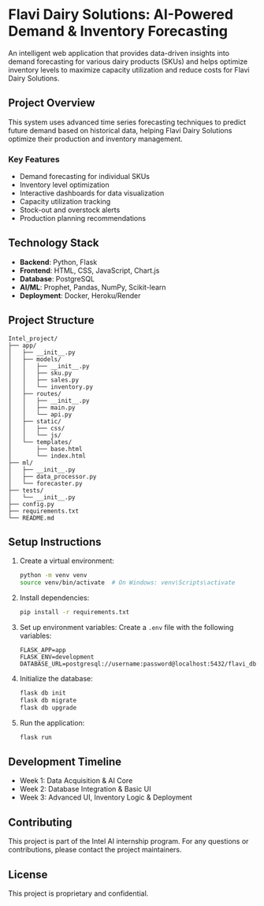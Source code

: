 # Flavi Dairy Solutions: AI-Powered Demand & Inventory Forecasting

An intelligent web application that provides data-driven insights into demand forecasting for various dairy products (SKUs) and helps optimize inventory levels to maximize capacity utilization and reduce costs for Flavi Dairy Solutions.

## Project Overview

This system uses advanced time series forecasting techniques to predict future demand based on historical data, helping Flavi Dairy Solutions optimize their production and inventory management.

### Key Features

- Demand forecasting for individual SKUs
- Inventory level optimization
- Interactive dashboards for data visualization
- Capacity utilization tracking
- Stock-out and overstock alerts
- Production planning recommendations

## Technology Stack

- **Backend**: Python, Flask
- **Frontend**: HTML, CSS, JavaScript, Chart.js
- **Database**: PostgreSQL
- **AI/ML**: Prophet, Pandas, NumPy, Scikit-learn
- **Deployment**: Docker, Heroku/Render

## Project Structure

```
Intel_project/
├── app/
│   ├── __init__.py
│   ├── models/
│   │   ├── __init__.py
│   │   ├── sku.py
│   │   ├── sales.py
│   │   └── inventory.py
│   ├── routes/
│   │   ├── __init__.py
│   │   ├── main.py
│   │   └── api.py
│   ├── static/
│   │   ├── css/
│   │   └── js/
│   └── templates/
│       ├── base.html
│       └── index.html
├── ml/
│   ├── __init__.py
│   ├── data_processor.py
│   └── forecaster.py
├── tests/
│   └── __init__.py
├── config.py
├── requirements.txt
└── README.md
```

## Setup Instructions

1. Create a virtual environment:
   ```bash
   python -m venv venv
   source venv/bin/activate  # On Windows: venv\Scripts\activate
   ```

2. Install dependencies:
   ```bash
   pip install -r requirements.txt
   ```

3. Set up environment variables:
   Create a `.env` file with the following variables:
   ```
   FLASK_APP=app
   FLASK_ENV=development
   DATABASE_URL=postgresql://username:password@localhost:5432/flavi_db
   ```

4. Initialize the database:
   ```bash
   flask db init
   flask db migrate
   flask db upgrade
   ```

5. Run the application:
   ```bash
   flask run
   ```

## Development Timeline

- Week 1: Data Acquisition & AI Core
- Week 2: Database Integration & Basic UI
- Week 3: Advanced UI, Inventory Logic & Deployment

## Contributing

This project is part of the Intel AI internship program. For any questions or contributions, please contact the project maintainers.

## License

This project is proprietary and confidential. 